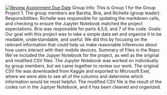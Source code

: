 [![Review Assignment Due Date](https://classroom.github.com/assets/deadline-readme-button-22041afd0340ce965d47ae6ef1cefeee28c7c493a6346c4f15d667ab976d596c.svg)](https://classroom.github.com/a/rGYtBYfw)
Group Info: This is Group 1 for the Group Project 1. The group members are Barsha, Bria, and Richelle (group leader). 
Responsibilities: Richelle was responsible for updating the markdown cells, and checking to ensure the Jupyter Notebook matched the project expectations. Bria was responsible for parts 4,5,6, and 7 of the code.
Goals: Our goal with this project was to take a simple data set and organize it to be readable, understandable, and useful. We did this by focusing on the relevant information that could help us make reasonable inferences about how users interact with their mobile devices. 
Summary of Files in the Repo: We've included the Jupyer Notebook for the project, as well as the original and modified CSV files. The Jupyter Notebook was worked on individually by group members, but we came together to review our work. The original CSV file was downloaded from Kaggle and exported to Microsoft Exel, where we were able to see all of the columns and determine which information would be most helpful. The modified CSV file is the result of the codes run in the Juptyer Notebook, and it has been cleaned and organized.
